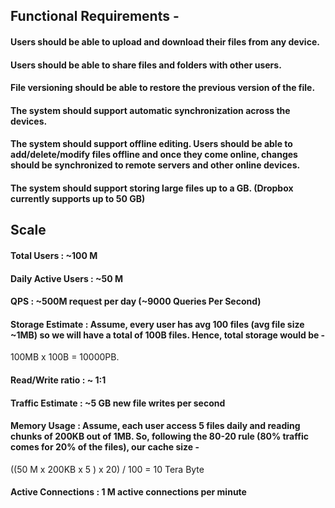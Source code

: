 

## Functional Requirements -

#### Users should be able to upload and download their files from any device.
#### Users should be able to share files and folders with other users.
#### File versioning should be able to restore the previous version of the file.
#### The system should support automatic synchronization across the devices.
#### The system should support offline editing. Users should be able to add/delete/modify files offline and once they come online, changes should be synchronized to remote servers and other online devices.
#### The system should support storing large files up to a GB. (Dropbox currently supports up to 50 GB)

## Scale
#### Total Users : ~100 M
#### Daily Active Users : ~50 M
#### QPS : ~500M request per day (~9000 Queries Per Second)
#### Storage Estimate : Assume, every user has avg 100 files (avg file size ~1MB) so we will have a total of 100B files. Hence, total storage would be -
100MB x 100B = 10000PB.

#### Read/Write ratio : ~ 1:1
#### Traffic Estimate : ~5 GB new file writes per second
#### Memory Usage : Assume, each user access 5 files daily and reading chunks of 200KB out of 1MB. So, following the 80-20 rule (80% traffic comes for 20% of the files), our cache size -
((50 M x 200KB x 5 ) x 20) / 100 = 10 Tera Byte
#### Active Connections : 1 M active connections per minute

